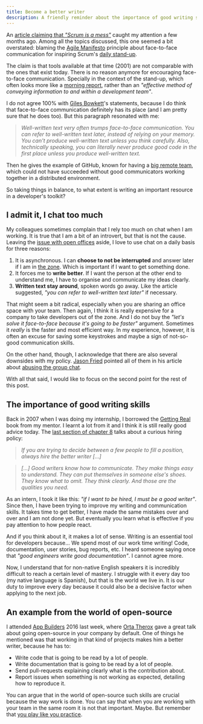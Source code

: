 ```yaml
---
title: Become a better writer
description: A friendly reminder about the importance of good writing skills
---
```

An [article claiming that *"Scrum is a mess"*](http://gilesbowkett.blogspot.ch/2014/09/why-scrum-should-basically-just-die-in.html) caught my attention a few months ago. Among all the topics discussed, this one seemed a bit overstated: blaming the [Agile Manifesto](http://www.agilemanifesto.org/principles.html) principle about face-to-face communication for inspiring Scrum's [daily stand-up](https://en.wikipedia.org/wiki/Scrum_(software_development)#Daily_scrum).

<!--more-->

The claim is that tools available at that time (2001) are not comparable with the ones that exist today. There is no reason anymore for encouraging face-to-face communication. Specially in the context of the stand-up, which often looks more like a [morning report](https://www.youtube.com/watch?v=71TN8NTtNBU), rather than an *"effective method of conveying information to and within a development team"*.

I do not agree 100% with [Giles Bowkett](https://twitter.com/gilesgoatboy)'s statements, because I do think that face-to-face communication definitely has its place (and I am pretty sure that he does too). But this paragraph resonated with me:

> *Well-written text very often trumps face-to-face communication. You can refer to well-written text later, instead of relying on your memory. You can't produce well-written text unless you think carefully. Also, technically speaking, you can literally never produce good code in the first place unless you produce well-written text.*

Then he gives the example of GitHub, known for having a [big remote team](https://github.com/about/team), which could not have succeeded without good communicators working together in a distributed environment.

So taking things in balance, to what extent is writing an important resource in a developer's toolkit?

## I admit it, I chat too much

My colleagues sometimes complain that I rely too much on chat when I am working. It is true that I am a bit of an introvert, but that is not the cause. Leaving the [issue with open offices](https://twitter.com/jochenWolters/status/718175220637392897) aside, I love to use chat on a daily basis for three reasons:

1. It is asynchronous. I can **choose to not be interrupted** and answer later if I am in [the zone](https://en.wikipedia.org/wiki/Flow_(psychology)). Which is important if I want to get something done.
2. It forces me to **write better**. If I want the person at the other end to understand me, I have to organise and communicate my ideas clearly.
3. **Written text stay around**, spoken words go away. Like the article suggested, _"you can refer to well-written text later"_ if necessary.

That might seem a bit radical, especially when you are sharing an office space with your team. Then again, I think it is really expensive for a company to take developers out of the zone. And I do not buy the _"let's solve it face-to-face because it's going to be faster"_ argument. Sometimes it *really* is the faster and most efficient way. In my experience, however, it is often an excuse for saving some keystrokes and maybe a sign of not-so-good communication skills.

On the other hand, though, I acknowledge that there are also several downsides with my policy. [Jason Fried](https://twitter.com/jasonfried) pointed all of them in his article about [abusing the group chat](https://m.signalvnoise.com/is-group-chat-making-you-sweat-744659addf7d).

With all that said, I would like to focus on the second point for the rest of this post.


## The importance of good writing skills

Back in 2007 when I was doing my internship, I borrowed the [Getting Real](https://gettingreal.37signals.com) book from my mentor. I learnt a lot from it and I think it is still really good advice today. The [last section of chapter 8](https://gettingreal.37signals.com/ch08_Wordsmiths.php) talks about a curious hiring policy:

> *If you are trying to decide between a few people to fill a position, always hire the better writer [...]*

> *[...] Good writers know how to communicate. They make things easy to understand. They can put themselves in someone else's shoes. They know what to omit. They think clearly. And those are the qualities you need.*

As an intern, I took it like this: _"if I want to be hired, I must be a good writer"_. Since then, I have been trying to improve my writing and communication skills. It takes time to get better, I have made the same mistakes over and over and I am not done yet. But eventually you learn what is effective if you pay attention to how people react.

And if you think about it, it makes a lot of sense. Writing is an essential tool for developers because... We spend most of our work time writing! Code, documentation, user stories, bug reports, etc. I heard someone saying once that _"good engineers write good documentation"_. I cannot agree more.

Now, I understand that for non-native English speakers it is incredibly difficult to reach a certain level of mastery. I struggle with it every day too (my native language is Spanish), but that is the world we live in. It is our duty to improve every day because it could also be a decisive factor when applying to the next job.


## An example from the world of open-source

I attended [App Builders](https://www.appbuilders.ch) 2016 last week, where [Orta Therox](https://twitter.com/orta) gave a great talk about going open-source in your company by default. One of things he mentioned was that working in that kind of projects makes him a better writer, because he has to:

* Write code that is going to be read by a lot of people.
* Write documentation that is going to be read by a lot of people.
* Send pull-requests explaining clearly what is the contribution about.
* Report issues when something is not working as expected, detailing how to reproduce it.

You can argue that in the world of open-source such skills are crucial because the way work is done. You can say that when you are working with your team in the same room it is not that important. Maybe. But remember that [you play like you practice](https://signalvnoise.com/posts/3504-you-play-like-you-practice).
